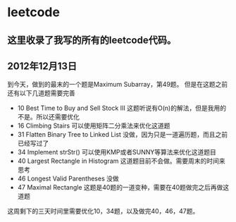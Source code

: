 leetcode
========


这里收录了我写的所有的leetcode代码。
--------
## 2012年12月13日
到今天，做到的最末的一个题是Maximum Subarray，第49题。
但是在这题之前还有以下几道题需要完善


* 10 Best Time to Buy and Sell Stock III   这题听说有O(n)的解法，但是我用的不是。所以还需要优化
* 16 Climbing Stairs	可以使用矩阵二分乘法来优化这道题
* 31 Flatten Binary Tree to Linked List	没做，因为只是一道遍历题，而且之前已经写过了
* 34 Implement strStr()	可以使用KMP或者SUNNY等算法来优化这道题目
* 40 Largest Rectangle in Histogram	这道题目前不会做。需要周末的时间来思考
* 46 Longest Valid Parentheses	没做
* 47 Maximal Rectangle	这题是40题的一道变种，需要在40题做完之后再做这道题


这周剩下的三天时间里需要优化10，34题，以及做完40，46，47题。